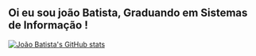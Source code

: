 ## Oi eu sou joão Batista, Graduando em Sistemas de Informação !


[![João Batista's GitHub stats](https://github-readme-stats.vercel.app/api?username=jffilho618)](https://[github.com/anuraghazra](https://github.com/jffilho618)/github-readme-stats)
